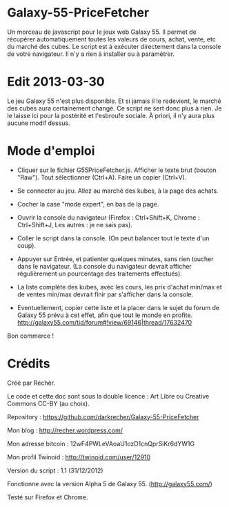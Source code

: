 # Galaxy-55-PriceFetcher #

Un morceau de javascript pour le jeux web Galaxy 55. Il permet de récupérer automatiquement toutes les valeurs de cours, achat, vente, etc du marché des cubes. Le script est à exécuter directement dans la console de votre navigateur. Il n'y a rien à installer ou à paramétrer.

# Edit 2013-03-30 #

Le jeu Galaxy 55 n'est plus disponible. Et si jamais il le redevient, le marché des cubes aura certainement changé. Ce script ne sert donc plus à rien. Je le laisse ici pour la postérité et l'esbroufe sociale. À priori, il n'y aura plus aucune modif dessus.

# Mode d'emploi #

- Cliquer sur le fichier G55PriceFetcher.js. Afficher le texte brut (bouton "Raw"). Tout sélectionner (Ctrl+A). Faire un copier (Ctrl+V).

- Se connecter au jeu. Allez au marché des kubes, à la page des achats.

- Cocher la case "mode expert", en bas de la page.

- Ouvrir la console du navigateur (Firefox : Ctrl+Shift+K, Chrome : Ctrl+Shift+J, Les autres : je ne sais pas).

- Coller le script dans la console. (On peut balancer tout le texte d'un coup).

- Appuyer sur Entrée, et patienter quelques minutes, sans rien toucher dans le navigateur. (La console du navigateur devrait afficher régulièrement un pourcentage des traitements effectués).

- La liste complète des kubes, avec les cours, les prix d'achat min/max et de ventes min/max devrait finir par s'afficher dans la console.

- Eventuellement, copier cette liste et la placer dans le sujet du forum de Galaxy 55 prévu à cet effet, afin que tout le monde en profite. http://galaxy55.com/tid/forum#!view/69146|thread/17632470

Bon commerce !

# Crédits #

Créé par Réchèr.

Le code et cette doc sont sous la double licence : Art Libre ou Creative Commons CC-BY (au choix).

Repository : https://github.com/darkrecher/Galaxy-55-PriceFetcher

Mon blog : http://recher.wordpress.com/

Mon adresse bitcoin : 12wF4PWLeVAoaU1ozD1cnQprSiKr6dYW1G 

Mon profil Twinoid : http://twinoid.com/user/12910

Version du script : 1.1 (31/12/2012)

Fonctionne avec la version Alpha 5 de Galaxy 55. (http://galaxy55.com/)

Testé sur Firefox et Chrome.
